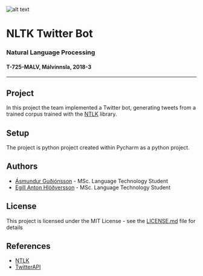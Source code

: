 ![alt text](https://www.ru.is/skin/basic9k/i/sitelogo.svg "Reykjavik University Logo")

# NLTK Twitter Bot
### Natural Language Processing
#### T-725-MALV, Málvinnsla, 2018-3

---
## Project
In this project the team implemented a Twitter bot, generating tweets from a trained 
corpus trained with the [NTLK](https://github.com/nltk/nltk) library.

## Setup
The project is python project created within Pycharm as a python project.


## Authors
  * [Ásmundur Guðjónsson](https://github.com/asmundur) - MSc. Language Technology Student
  * [Egill Anton Hlöðversson](https://github.com/egillanton) - MSc. Language Technology Student

## License
This project is licensed under the MIT License - see the [LICENSE.md](./doc/LICENSE.md) file for details

## References
 * [NTLK](https://github.com/nltk/nltk)
 * [TwitterAPI](https://github.com/geduldig/TwitterAPI)

